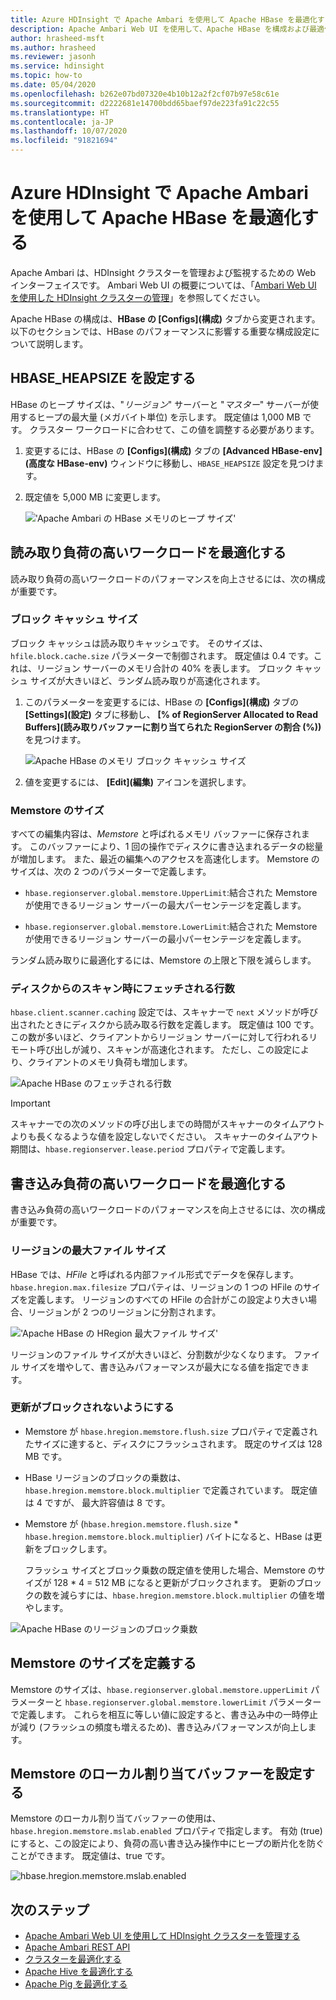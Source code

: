 ```yaml
---
title: Azure HDInsight で Apache Ambari を使用して Apache HBase を最適化する
description: Apache Ambari Web UI を使用して、Apache HBase を構成および最適化します。
author: hrasheed-msft
ms.author: hrasheed
ms.reviewer: jasonh
ms.service: hdinsight
ms.topic: how-to
ms.date: 05/04/2020
ms.openlocfilehash: b262e07bd07320e4b10b12a2f2cf07b97e58c61e
ms.sourcegitcommit: d2222681e14700bdd65baef97de223fa91c22c55
ms.translationtype: HT
ms.contentlocale: ja-JP
ms.lasthandoff: 10/07/2020
ms.locfileid: "91821694"
---
```

# <a name="optimize-apache-hbase-with-apache-ambari-in-azure-hdinsight"></a>Azure HDInsight で Apache Ambari を使用して Apache HBase を最適化する

Apache Ambari は、HDInsight クラスターを管理および監視するための Web インターフェイスです。 Ambari Web UI の概要については、「[Ambari Web UI を使用した HDInsight クラスターの管理](hdinsight-hadoop-manage-ambari.md)」を参照してください。

Apache HBase の構成は、**HBase の [Configs]\(構成\)** タブから変更されます。以下のセクションでは、HBase のパフォーマンスに影響する重要な構成設定について説明します。

## <a name="set-hbase_heapsize"></a>HBASE_HEAPSIZE を設定する

HBase のヒープ サイズは、"*リージョン*" サーバーと "*マスター*" サーバーが使用するヒープの最大量 (メガバイト単位) を示します。 既定値は 1,000 MB です。 クラスター ワークロードに合わせて、この値を調整する必要があります。

1. 変更するには、HBase の **[Configs]\(構成\)** タブの **[Advanced HBase-env]\(高度な HBase-env\)** ウィンドウに移動し、`HBASE_HEAPSIZE` 設定を見つけます。

1. 既定値を 5,000 MB に変更します。

    !['Apache Ambari の HBase メモリのヒープ サイズ'](./media/optimize-hbase-ambari/ambari-hbase-heapsize.png)

## <a name="optimize-read-heavy-workloads"></a>読み取り負荷の高いワークロードを最適化する

読み取り負荷の高いワークロードのパフォーマンスを向上させるには、次の構成が重要です。

### <a name="block-cache-size"></a>ブロック キャッシュ サイズ

ブロック キャッシュは読み取りキャッシュです。 そのサイズは、`hfile.block.cache.size` パラメーターで制御されます。 既定値は 0.4 です。これは、リージョン サーバーのメモリ合計の 40% を表します。 ブロック キャッシュ サイズが大きいほど、ランダム読み取りが高速化されます。

1. このパラメーターを変更するには、HBase の **[Configs]\(構成\)** タブの **[Settings]\(設定\)** タブに移動し、 **[% of RegionServer Allocated to Read Buffers]\(読み取りバッファーに割り当てられた RegionServer の割合 (%)\)** を見つけます。

    ![Apache HBase のメモリ ブロック キャッシュ サイズ](./media/optimize-hbase-ambari/hbase-block-cache-size.png)

1. 値を変更するには、 **[Edit]\(編集\)** アイコンを選択します。

### <a name="memstore-size"></a>Memstore のサイズ

すべての編集内容は、*Memstore* と呼ばれるメモリ バッファーに保存されます。 このバッファーにより、1 回の操作でディスクに書き込まれるデータの総量が増加します。 また、最近の編集へのアクセスを高速化します。 Memstore のサイズは、次の 2 つのパラメーターで定義します。

* `hbase.regionserver.global.memstore.UpperLimit`:結合された Memstore が使用できるリージョン サーバーの最大パーセンテージを定義します。

* `hbase.regionserver.global.memstore.LowerLimit`:結合された Memstore が使用できるリージョン サーバーの最小パーセンテージを定義します。

ランダム読み取りに最適化するには、Memstore の上限と下限を減らします。

### <a name="number-of-rows-fetched-when-scanning-from-disk"></a>ディスクからのスキャン時にフェッチされる行数

`hbase.client.scanner.caching` 設定では、スキャナーで `next` メソッドが呼び出されたときにディスクから読み取る行数を定義します。  既定値は 100 です。 この数が多いほど、クライアントからリージョン サーバーに対して行われるリモート呼び出しが減り、スキャンが高速化されます。 ただし、この設定により、クライアントのメモリ負荷も増加します。

![Apache HBase のフェッチされる行数](./media/optimize-hbase-ambari/hbase-num-rows-fetched.png)

> [!IMPORTANT]  
> スキャナーでの次のメソッドの呼び出しまでの時間がスキャナーのタイムアウトよりも長くなるような値を設定しないでください。 スキャナーのタイムアウト期間は、`hbase.regionserver.lease.period` プロパティで定義します。

## <a name="optimize-write-heavy-workloads"></a>書き込み負荷の高いワークロードを最適化する

書き込み負荷の高いワークロードのパフォーマンスを向上させるには、次の構成が重要です。

### <a name="maximum-region-file-size"></a>リージョンの最大ファイル サイズ

HBase では、*HFile* と呼ばれる内部ファイル形式でデータを保存します。 `hbase.hregion.max.filesize` プロパティは、リージョンの 1 つの HFile のサイズを定義します。  リージョンのすべての HFile の合計がこの設定より大きい場合、リージョンが 2 つのリージョンに分割されます。

!['Apache HBase の HRegion 最大ファイル サイズ'](./media/optimize-hbase-ambari/hbase-hregion-max-filesize.png)

リージョンのファイル サイズが大きいほど、分割数が少なくなります。 ファイル サイズを増やして、書き込みパフォーマンスが最大になる値を指定できます。

### <a name="avoid-update-blocking"></a>更新がブロックされないようにする

* Memstore が `hbase.hregion.memstore.flush.size` プロパティで定義されたサイズに達すると、ディスクにフラッシュされます。 既定のサイズは 128 MB です。

* HBase リージョンのブロックの乗数は、`hbase.hregion.memstore.block.multiplier` で定義されています。 既定値は 4 ですが、 最大許容値は 8 です。

* Memstore が (`hbase.hregion.memstore.flush.size` * `hbase.hregion.memstore.block.multiplier`) バイトになると、HBase は更新をブロックします。

    フラッシュ サイズとブロック乗数の既定値を使用した場合、Memstore のサイズが 128 * 4 = 512 MB になると更新がブロックされます。 更新のブロックの数を減らすには、`hbase.hregion.memstore.block.multiplier` の値を増やします。

![Apache HBase のリージョンのブロック乗数](./media/optimize-hbase-ambari/hbase-hregion-memstore-block-multiplier.png)

## <a name="define-memstore-size"></a>Memstore のサイズを定義する

Memstore のサイズは、`hbase.regionserver.global.memstore.upperLimit` パラメーターと `hbase.regionserver.global.memstore.lowerLimit` パラメーターで定義します。 これらを相互に等しい値に設定すると、書き込み中の一時停止が減り (フラッシュの頻度も増えるため)、書き込みパフォーマンスが向上します。

## <a name="set-memstore-local-allocation-buffer"></a>Memstore のローカル割り当てバッファーを設定する

Memstore のローカル割り当てバッファーの使用は、`hbase.hregion.memstore.mslab.enabled` プロパティで指定します。 有効 (true) にすると、この設定により、負荷の高い書き込み操作中にヒープの断片化を防ぐことができます。 既定値は、true です。

![hbase.hregion.memstore.mslab.enabled](./media/optimize-hbase-ambari/hbase-hregion-memstore-mslab-enabled.png)

## <a name="next-steps"></a>次のステップ

* [Apache Ambari Web UI を使用して HDInsight クラスターを管理する](hdinsight-hadoop-manage-ambari.md)
* [Apache Ambari REST API](hdinsight-hadoop-manage-ambari-rest-api.md)
* [クラスターを最適化する](./hdinsight-changing-configs-via-ambari.md)
* [Apache Hive を最適化する](./optimize-hive-ambari.md)
* [Apache Pig を最適化する](./optimize-pig-ambari.md)
